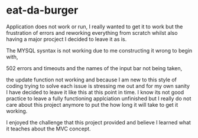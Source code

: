 # eat-da-burger
Application does not work or run, I really wanted to get it to work but the frustration of errors and reworking everything from scratch whilst also having a major procject I decided to leave it as is.

The MYSQL sysntax is not working due to me constructing it wrong to begin with,

502 errors and timeouts and the names of the input bar not being taken,

the update function not working and because I am new to this style of coding trying to solve each issue is stressing me out and for my own sanity I have decided to leave it like this at this point in time.  I know its not good practice to leave a fully functioning applciation unfinished but I really do not care about this project anymore to put the how long it will take to get it working.  

I enjoyed the challenge that this project provided and believe I learned what it teaches about the MVC concept.

